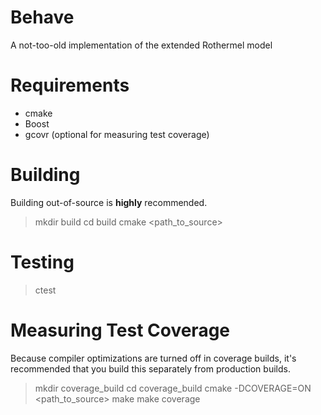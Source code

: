 # Behave
A not-too-old implementation of the extended Rothermel model

# Requirements
* cmake
* Boost
* gcovr (optional for measuring test coverage)

# Building
Building out-of-source is **highly** recommended.
> mkdir build
> cd build
> cmake <path_to_source>

# Testing
> ctest

# Measuring Test Coverage
Because compiler optimizations are turned off in coverage builds, it's recommended that you build this separately from production builds.

> mkdir coverage_build
> cd coverage_build
> cmake -DCOVERAGE=ON <path_to_source>
> make 
> make coverage
